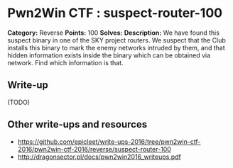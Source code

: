 # Pwn2Win CTF : suspect-router-100

**Category:** Reverse
**Points:** 100
**Solves:**
**Description:**
We have found this suspect binary in one of the SKY project routers. We suspect that the Club installs this binary to mark the enemy networks intruded by them, and that hidden information exists inside the binary which can be obtained via network. Find which information is that.


## Write-up

(TODO)

## Other write-ups and resources

* https://github.com/epicleet/write-ups-2016/tree/pwn2win-ctf-2016/pwn2win-ctf-2016/reverse/suspect-router-100
* http://dragonsector.pl/docs/pwn2win2016_writeups.pdf
